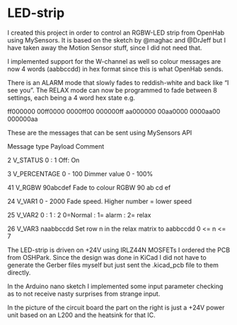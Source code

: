 # LED-strip
I created this project in order to control an RGBW-LED strip from OpenHab using MySensors.
It is based on the sketch by @maghac and @DrJeff but I have taken away the Motion Sensor stuff, since I did not need that.

I implemented support for the W-channel as well so colour messages are now 4 words (aabbccdd) in hex format since this is what OpenHab sends.

There is an ALARM mode that slowly fades to reddish-white and back like “I see you”. The RELAX mode can now be programmed to fade between 8 settings, each being a 4 word hex state e.g.

ff000000
00ff0000
0000ff00
000000ff
aa000000
00aa0000
0000aa00
000000aa


These are the messages that can be sent using MySensors API

Message type		Payload		Comment
	
2  V_STATUS			0 : 1		Off: On

3  V_PERCENTAGE		0 - 100		Dimmer value 0 - 100%

41 V_RGBW			90abcdef	Fade to colour RGBW 90 ab cd ef

24 V_VAR1			0 - 2000	Fade speed. Higher number = lower speed

25 V_VAR2			0 : 1 : 2	0=Normal : 1= alarm : 2= relax

26 V_VAR3			naabbccdd	Set row n in the relax matrix to aabbccdd 0 <= n <= 7


The LED-strip is driven on +24V using IRLZ44N MOSFETs
I ordered the PCB from OSHPark. Since the design was done in KiCad I did not have to generate the Gerber files myself but just sent the .kicad_pcb file to them directly.

In the Arduino nano sketch I implemented some input parameter checking as to not receive nasty surprises from strange input.

In the picture of the circuit board the part on the right is just a +24V power unit based on an L200 and the heatsink for that IC.
